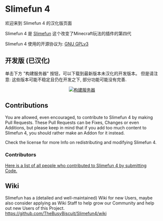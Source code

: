 # Slimefun 4

欢迎来到 Slimefun 4 的汉化版页面

Slimefun 4 是 [Slimefun](http://dev.bukkit.org/bukkit-plugins/slimefun/) 这个改变了Minecraft玩法的插件的第四代

Slimefun 4 使用的开源协议为: 
[GNU GPLv3](https://github.com/TheBusyBiscuit/Slimefun4/blob/master/LICENSE)

## 开发版 (已汉化)
单击下方 "构建服务器" 按钮，可以下载到最新版本未汉化的开发版本。
但是请注意: 这些版本可能不稳定且仍在开发之下, 部分功能可能没有完善.

<p align="center">
  <a href="https://thebusybiscuit.github.io/builds/TheBusyBiscuit/Slimefun4/master/">
    <img src="https://travis-ci.org/StarWishsama/Slimefun4.svg?branch=master" alt="构建服务器"/>
  </a>
</p>

## Contributions

You are allowed, even encouraged, to contribute to Slimefun 4 by making Pull Requests.
These Pull Requests can be Fixes, Changes or even Additions, but please keep in mind that
if you add too much content to Slimefun 4, you should rather make an Addon for it instead.

Check the license for more Info on redistributing and modifying Slimefun 4.

### Contributors

[Here is a list of all people who contributed to Slimefun 4 by submitting Code.](https://github.com/TheBusyBiscuit/Slimefun4/graphs/contributors)

## Wiki

Slimefun has a (detailed and well-maintained) Wiki for new Users, maybe also consider
applying as Wiki Staff to help grow our Community and help out new Users of this Project.
https://github.com/TheBusyBiscuit/Slimefun4/wiki
